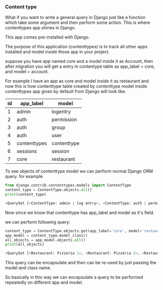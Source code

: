### Content type

What if you want to write a general query in Django just like a function which take some argument and then perform some action.
This is where contenttypes app shines in Django.

This app comes pre-installed with Django.

The purpose of this application (contenttypes) is to track all other apps installed and model inside those app in your project.

suppose you have app named core and a model inside it as Account, then after migration you will get a entry in contentype table as app_label = core, and model = account.

For example I have an app as core and model inside it as restaurant and now this is how contenttype table created by contenttype model inside contenttypes app given by default from Django will look like.

| id  | app_label    | model       |
| --- | ------------ | ----------- |
| 1   | admin        | logentry    |
| 2   | auth         | permission  |
| 3   | auth         | group       |
| 4   | auth         | user        |
| 5   | contenttypes | contenttype |
| 6   | sessions     | session     |
| 7   | core         | restaurant  |

To see objects of contenttype model we can perform normal Django ORM query.
for example

```python
from django.contrib.contenttypes.models import ContentType
content_type = ContentType.objects.all()
print(content_type)

<QuerySet [<ContentType: admin | log entry>, <ContentType: auth | permission>, <ContentType: auth | group>, <ContentType: auth | user>, <ContentType: contenttypes | content type>, <ContentType: sessions | session>, <ContentType: core | restaurant>, <ContentType: core | rating>, <ContentType: core | sale>, <ContentType: core | order>, <ContentType: core | product>]>
```

Now since we know that contenttype has app_label and model as it's field.

we can perform following query:

```python
content_type = ContentType.objects.get(app_label='core', model='restaurant')
app_model = content_type.model_class()
all_objects = app_model.objects.all()
print(all_objects)

<QuerySet [<Restaurant: Pizzeria 1>, <Restaurant: Pizzeria 2>, <Restaurant: Golden Dragon>, <Restaurant: Bombay Bustle>, <Restaurant: McDonalds>, <Restaurant: Taco Bell>, <Restaurant: Chinese 2>, <Restaurant: Chinese 3>, <Restaurant: Indian 2>, <Restaurant: Mexican 1>, <Restaurant: Mexican 2>, <Restaurant: Pizzeria 3>, <Restaurant: Pizzeria 4>, <Restaurant: Italian 1>]>

```

This query can be encapsulate and then can be re-used by just passing the model and class name.

So basically in this way we can encapsulate a query to be performed repeatedly on different app and model.
